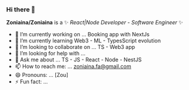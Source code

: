 ### Hi there 👋

**Zoniaina/Zoniaina** is a ✨ _React|Node Developer - Software Engineer_ ✨

- 🔭 I’m currently working on ... Booking app with NextJs
- 🌱 I’m currently learning Web3 - ML - TypesScript evolution
- 👯 I’m looking to collaborate on ... TS - Web3 app
- 🤔 I’m looking for help with ... 
- 💬 Ask me about ... TS - JS - React - Node - NestJS
- 📫 How to reach me: ... zoniaina.fa@gmail.com
- 😄 Pronouns: ... [Zou]
- ⚡ Fun fact: ... 
